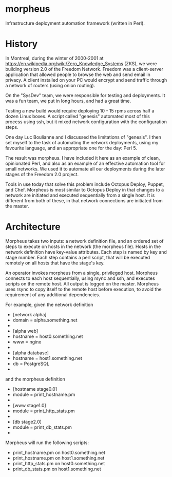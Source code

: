 # morpheus
Infrastructure deployment automation framework (written in Perl).

# History

In Montreal, during the winter of 2000-2001 at
https://en.wikipedia.org/wiki/Zero_Knowledge_Systems (ZKS), we were
building version 2.0 of the Freedom Network. Freedom was a
client-server application that allowed people to browse the web and
send email in privacy. A client installed on your PC would encrypt and
send traffic through a network of routers (using onion routing).

On the "SysDev" team, we were responsible for testing and deployments.
It was a fun team, we put in long hours, and had a great time.

Testing a new build would require deploying 10 - 15 rpms across half a
dozen Linux boxes. A script called "genesis" automated most of this
process using ssh, but it mixed network configuration with the
configuration steps.

One day Luc Boulianne and I discussed the limitations of "genesis". I
then set myself to the task of automating the network deployments,
using my favourite language, and an appropriate one for the day: Perl
5.

The result was morpheus. I have included it here as an example of
clean, opinionated Perl, and also as an example of an effective
automation tool for small networks. We used it to automate all our
deployments during the later stages of the Freedom 2.0 project.

Tools in use today that solve this problem include Octopus Deploy,
Puppet, and Chef. Morpheus is most similar to Octopus Deploy in that
changes to a network are initiated and executed sequentially from a
single host. It is different from both of these, in that network
connections are initiated from the master. 

# Architecture

Morpheus takes two inputs: a network definition file, and an ordered
set of steps to execute on hosts in the network (the morpheus file).
Hosts in the network definition have key-value attributes. Each step
is named by key and stage number. Each step contains a perl script,
that will be executed remotely on all hosts that have the stage's key.

An operator invokes morpheus from a single, privileged host. Morpheus
connects to each host sequentially, using rsync and ssh, and executes
scripts on the remote host. All output is logged on the master.
Morpheus uses rsync to copy itself to the remote host before
execution, to avoid the requirement of any additional dependencies.

For example, given the network definition

- [network alpha]
- domain = alpha.something.net
-
- [alpha web]
- hostname = host0.something.net
- www = nginx
-
- [alpha database]
- hostname = host1.something.net
- db = PostgreSQL
-

and the morpheus definition

- [hostname stage0.0]
- module = print_hostname.pm
-
- [www stage1.0]
- module = print_http_stats.pm
-
- [db stage2.0]
- module = print_db_stats.pm
-

Morpheus will run the following scripts:

- print_hostname.pm on host0.something.net
- print_hostname.pm on host1.something.net
- print_http_stats.pm on host0.something.net
- print_db_stats.pm on host1.something.net





